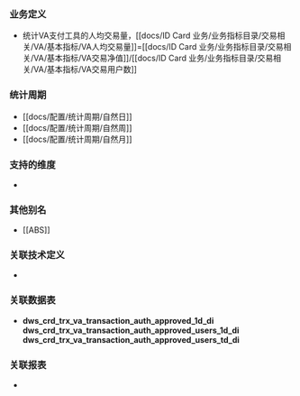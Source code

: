 ### 业务定义

* 统计VA支付工具的人均交易量，[[docs/ID Card 业务/业务指标目录/交易相关/VA/基本指标/VA人均交易量]]=[[docs/ID Card 业务/业务指标目录/交易相关/VA/基本指标/VA交易净值]]/[[docs/ID Card 业务/业务指标目录/交易相关/VA/基本指标/VA交易用户数]]
### 统计周期

* [[docs/配置/统计周期/自然日]]
* [[docs/配置/统计周期/自然周]]
* [[docs/配置/统计周期/自然月]]
### 支持的维度

* 
### 其他别名

* [[ABS]]
### 关联技术定义

* 
### 关联数据表

* **dws_crd_trx_va_transaction_auth_approved_1d_di** 
   **dws_crd_trx_va_transaction_auth_approved_users_1d_di** **dws_crd_trx_va_transaction_auth_approved_users_td_di**
### 关联报表
* 
